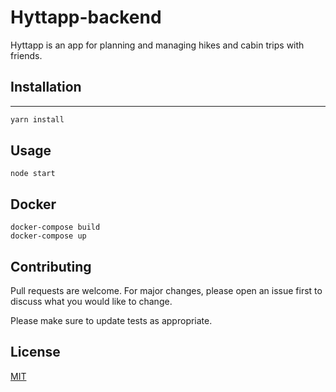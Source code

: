 
# Hyttapp-backend

Hyttapp is an app for planning and managing hikes and cabin trips with friends.

## Installation

---

```bash
yarn install
```

## Usage

```node
node start
```

## Docker

```docker
docker-compose build
docker-compose up
```

## Contributing
Pull requests are welcome. For major changes, please open an issue first to discuss what you would like to change.

Please make sure to update tests as appropriate.

## License
[MIT](https://choosealicense.com/licenses/mit/)